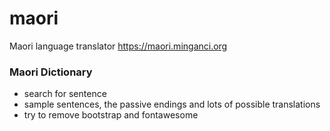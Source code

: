 # maori
Maori language translator https://maori.minganci.org

### Maori Dictionary

- search for sentence
- sample sentences, the passive endings and lots of possible translations
- try to remove bootstrap and fontawesome
